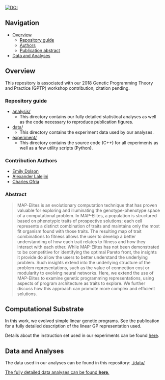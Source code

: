 
[![DOI](https://zenodo.org/badge/136976599.svg)](https://zenodo.org/badge/latestdoi/136976599)

## Navigation

- [Overview](#overview)
  - [Repository guide](#repository-guide)
  - [Authors](#contribution-authors)
  - [Publication abstract](#abstract)
- [Data and Analyses](#data-and-analyses)

## Overview

This repository is associated with our 2018 Genetic Programming Theory and Practice (GPTP) workshop contribution, citation pending.

### Repository guide

- [analysis/](https://github.com/amlalejini/GPTP-2018-Exploring-Genetic-Programming-Systems-with-MAP-Elites/tree/master/analysis)
  - This directory contains our fully detailed statistical analyses as well as the
    code necessary to reproduce publication figures.
- [data/](https://github.com/amlalejini/GPTP-2018-Exploring-Genetic-Programming-Systems-with-MAP-Elites/tree/master/data)
  - This directory contains the experiment data used by our analyses.
- [experiment/](https://github.com/amlalejini/GPTP-2018-Exploring-Genetic-Programming-Systems-with-MAP-Elites/tree/master/experiment)
  - This directory contains the source code (C++) for all experiments as well as
    a few utility scripts (Python).

### Contribution Authors

- [Emily Dolson](http://emilyldolson.com)
- [Alexander Lalejini](http://lalejini.com)
- [Charles Ofria](http://ofria.com)

### Abstract

> MAP-Elites is an evolutionary computation technique that has proven valuable for exploring and illuminating the genotype-phenotype space of a computational problem.  In MAP-Elites, a population is structured based on phenotypic traits of prospective solutions; each cell represents a distinct combination of traits and maintains only the most fit organism found with those traits.  The resulting map of trait combinations to fitness allows the user to develop a better understanding of how each trait relates to fitness and how they interact with each other.  While MAP-Elites has not been demonstrated to be competitive for identifying the optimal Pareto front, the insights it provide do allow the users to better understand the underlying problem.  Such insights extend into the underlying structure of the problem representations, such as the value of connection cost or modularity to evolving neural networks.  Here, we extend the use of MAP-Elites to examine genetic programming representations, using aspects of program architecture as traits to explore.  We further discuss how this approach can promote more complex and efficient solutions.

## Computational Substrate

In this work, we evolved simple linear genetic programs.
See the publication for a fully detailed description of the linear GP representation
used. 

Details about the instruction set used in our experiments can be found [here](http://lalejini.com/GPTP-2018-Exploring-Genetic-Programming-Systems-with-MAP-Elites/documentation/instruction_set).

## Data and Analyses

The data used in our analyses can be found in this repository: [./data/](https://github.com/amlalejini/GPTP-2018-Exploring-Genetic-Programming-Systems-with-MAP-Elites/tree/master/data)

[The fully detailed data analyses can be found **here**.](http://lalejini.com/GPTP-2018-Exploring-Genetic-Programming-Systems-with-MAP-Elites/analysis/stats.html)


